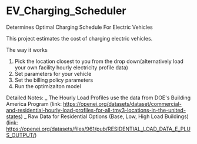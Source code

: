 # EV_Charging_Scheduler
Determines Optimal Charging Schedule For Electric Vehicles


This project estimates the cost of charging electric vehicles. 

The way it works
1. Pick the location closest to you from the drop down(alternatively load your own facility hourly electricity profile data)
2. Set parameters for your vehicle
3. Set the billing policy parameters
4. Run the optimizaiton model






Detailed Notes:
_ The Hourly Load Profiles use the data from DOE's Building America Program 
(link: https://openei.org/datasets/dataset/commercial-and-residential-hourly-load-profiles-for-all-tmy3-locations-in-the-united-states)
_ Raw Data for Residential Options (Base, Low, High Load Buildings)
(link: https://openei.org/datasets/files/961/pub/RESIDENTIAL_LOAD_DATA_E_PLUS_OUTPUT/)
